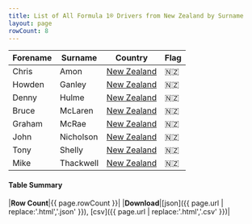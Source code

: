```yaml
---
title: List of All Formula 1® Drivers from New Zealand by Surname
layout: page
rowCount: 8
---
```


| Forename | Surname | Country | Flag |
|--|--|--|--|
| Chris | Amon | [New Zealand](/f1/countries/new_zealand) | 🇳🇿 |
| Howden | Ganley | [New Zealand](/f1/countries/new_zealand) | 🇳🇿 |
| Denny | Hulme | [New Zealand](/f1/countries/new_zealand) | 🇳🇿 |
| Bruce | McLaren | [New Zealand](/f1/countries/new_zealand) | 🇳🇿 |
| Graham | McRae | [New Zealand](/f1/countries/new_zealand) | 🇳🇿 |
| John | Nicholson | [New Zealand](/f1/countries/new_zealand) | 🇳🇿 |
| Tony | Shelly | [New Zealand](/f1/countries/new_zealand) | 🇳🇿 |
| Mike | Thackwell | [New Zealand](/f1/countries/new_zealand) | 🇳🇿 |

#### Table Summary

|**Row Count**|{{ page.rowCount }}|
|**Download**|[json]({{ page.url | replace:'.html','.json' }}), [csv]({{ page.url | replace:'.html','.csv' }})|
